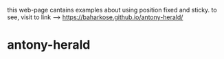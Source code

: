 this web-page cantains examples about using position fixed and sticky. to see, visit to link -->  https://baharkose.github.io/antony-herald/
# antony-herald

